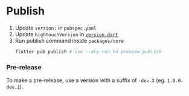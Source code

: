 # Publish

1. Update `version:` in `pubspec.yaml`
1. Update `hightouchVersion` in [`version.dart`](packages/core/lib/version.dart)
1. Run publish command inside `packages/core`
   ```sh
   flutter pub publish # use --dry-run to preview publish
   ```

### Pre-release

To make a pre-release, use a version with a suffix of `-dev.X` (eg. `1.0.0-dev.1`).
